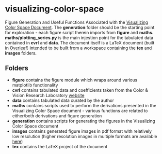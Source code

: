 # visualizing-color-space
Figure Generation and Useful Functions Associated with the [Visualizing Color Space Document](https://drive.google.com/drive/folders/1jPUTIYndDIz3u3UEHpQn7Y6sarJDSm_q?usp=sharing).  The **generation** folder should be the starting point for exploration - each figure script therein imports from **figure** and **maths**.  **maths/plotting_series.py** is the main injestion point for the tabulated data contained in **cvrl** and **data**.  The document itself is a LaTeX document (built in [Overleaf](https://www.overleaf.com/read/grwgzthdfpgb)) intended to be built from a workspace containing the **tex** and **images** folders.
## Folders
- **figure** contains the figure module which wraps around various matplotlib functionality
- **cvrl** contains tabulated data and coefficients taken from the Color & Vision Research Laboratory [website](http://www.cvrl.org)
- **data** contains tabulated data curated by the author
- **maths** contains scripts used to perform the derivations presented in the Visualizing Color Space document - various functions are related to either/both derivations and figure generation
- **generation** contains scripts for generating the figures in the Visualizing Color Space document
- **images** contains generated figure images in pdf format with relatively low resolution (higher resolution images in multiple formats are available [here](https://drive.google.com/drive/folders/1W4yqJu7mcu4SLyxMzZr2CoseSl0dLA23?usp=sharing))
- **tex** contains the LaTeX project of the document